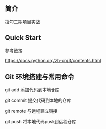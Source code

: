 ## 简介

拉勾二期项目实战

## Quick Start

参考链接

https://docs.python.org/zh-cn/3/contents.html

## Git 环境搭建与常用命令

git add 添加代码到本地仓库 

git commit 提交代码到本地的仓库

git remote 与远程建立链接

git push 将本地代码push到远程仓库

